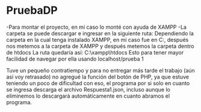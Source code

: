 # PruebaDP

-Para montar el proyecto, en mi caso lo monté con ayuda de XAMPP
-La carpeta se puede descargar e ingresar en la siguiente ruta:
 Dependiendo la carpeta en la cual tenga instalado XAMPP, en mi caso fue en C:, después nos metemos a la carpeta de XAMPP y después metemos la carpeta dentro de htdocs
 La ruta quedaría así: C:\xampp\htdocs
 Esto para tener mayor facilidad de navegar por ella usando localhost/prueba 1
 
Tuve un pequeño contratiempo y para no entregar más tarde el trabajo (aún así voy retrasado) no agregué la función del botón de PHP, ya que estuve teniendo un poco de dificultad con eso, el programa por si solo en cuanto se ingresa descarga el archivo Respuesta1.json, incluso aunque lo eliminemos lo descargará automáticamente en cuanto abramos el programa.
